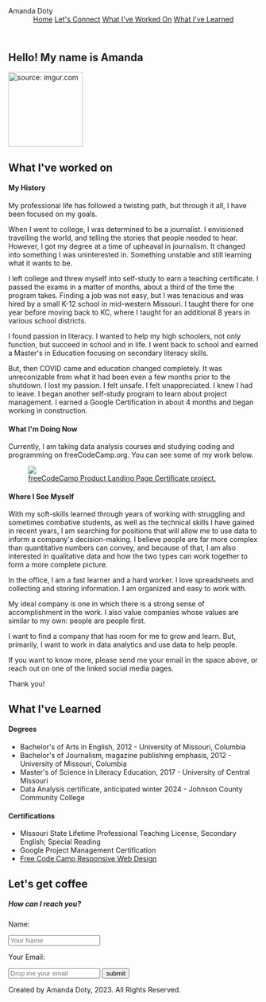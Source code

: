 <!DOCTYPE html>
<html lang="en">
    <head>
        <meta charset="utf-8">
        <meta name="viewport" content="width=device-width, initial-scale=1.0">
        <link rel="stylesheet" href="style.css">
        <link
        rel="stylesheet"
        href="https://use.fontawesome.com/releases/v5.8.2/css/all.css"/>
        <link href="https://fonts.googleapis.com/css?family=Comfortaa" rel="stylesheet">
        <link rel="preconnect" href="https://fonts.googleapis.com">
        <link rel="preconnect" href="https://fonts.gstatic.com" crossorigin>
        <link href="https://fonts.googleapis.com/css2?family=Montserrat:ital,wght@1,800&display=swap" rel="stylesheet">
        <link rel="preconnect" href="https://fonts.googleapis.com">
        <link rel="preconnect" href="https://fonts.gstatic.com" crossorigin>
        <link href="https://fonts.googleapis.com/css2?family=Cherry+Swash:wght@700&family=Montserrat:ital,wght@1,800&display=swap" rel="stylesheet">
        Amanda Doty
        <link rel="preconnect" href="https://fonts.googleapis.com">
        <link rel="preconnect" href="https://fonts.gstatic.com" crossorigin>
        <link href="https://fonts.googleapis.com/css2?family=Cherry+Swash:wght@700&family=Montserrat:ital,wght@1,800&family=Righteous&display=swap" rel="stylesheet">
    </head>
    <body>
        <header>
            <navbar id="navbar">
                <a href="#welcome-section" id="nav-link">Home</a>
                <a href="#connect" id="nav-link">Let's Connect</a>
                <a href="#projects" id="nav-link">What I've Worked On</a>
                <a href="#education" id="nav-link">What I've Learned</a>
            </navbar>
        </header>
        <section id="welcome-section">
            <h1>Hello! My name is Amanda</h1>
            <img id="self-portrait" src="https://i.imgur.com/Asm5c9V.jpg" title="source: imgur.com" height="150px" />
        </section>
        <section id="projects">
            <h2>What I've worked on</h2>
            <div class="resume">
                <div id="history">
                    <div id="resume-heading">
                        <h4>My History</h4>
                    </div>    
                    <p>My professional life has followed a twisting path, but through it all, 
                        I have been focused on my goals.
                    </p>
                    <p>
                        When I went to college, I was determined to be a journalist. I envisioned travelling the world, and telling the stories that people needed to hear.
                        However, I got my degree at a time of upheaval in journalism. It changed into something I was uninterested in. Something unstable and still learning what it wants to be.
                    </p>
                    <p>
                        I left college and threw myself into self-study to earn a teaching certificate. I passed the exams in a matter of months, about a third of the time the program takes.
                        Finding a job was not easy, but I was tenacious and was hired by a small K-12 school in mid-western Missouri.
                        I taught there for one year before moving back to KC, where I taught for an additional 8 years in various school districts.
                    </p>
                    <p>
                        I found passion in literacy. I wanted to help my high schoolers, not only function, but succeed in school and in life. 
                        I went back to school and earned a Master's in Education focusing on secondary literacy skills.
                    </p>
                    <p>
                        But, then COVID came and education changed completely. It was unreconizable from what it had been even a few months prior to the shutdown. 
                        I lost my passion. I felt unsafe. I felt unappreciated. I knew I had to leave. 
                        I began another self-study program to learn about project management. I earned a Google Certification in about 4 months and began working in construction.
                    </p>
                </div>
                <div id="present">
                    <div id="resume-heading">
                        <h4>What I'm Doing Now</h4>
                    </div>
                    <p>
                        Currently, I am taking data analysis courses and studying coding and programming on freeCodeCamp.org. You can see some of my work below.
                    </p>
                    <a href="https://www.freecodecamp.org/certification/Amanda_Doty/responsive-web-design">
                        <figure class="project-tile">
                            <img src="https://i.imgur.com/fRlrF95.jpg" id="fcc-project">
                            <figcaption>
                                freeCodeCamp Product Landing Page Certificate project.
                            </figcaption>
                        </figure>
                    </a>
                </div>
                <div id="future">
                    <div id="resume-heading">
                        <h4 >Where I See Myself</h4>
                    </div>
                    <p>
                        With my soft-skills learned through years of working with struggling and sometimes combative students, as well as the technical skills I have gained in recent years,
                        I am searching for positions that will allow me to use data to inform a company's decision-making. I believe people are far more complex than quantitative numbers can convey,
                        and because of that, I am also interested in qualitative data and how the two types can work together to form a more complete picture.
                    </p>
                    <p>
                        In the office, I am a fast learner and a hard worker. I love spreadsheets and collecting and storing information. I am organized and easy to work with.
                    </p>
                    <p>
                        My ideal company is one in which there is a strong sense of accomplishment in the work. I also value companies whose values are similar to my own: people are people first.
                    </p>
                    <p>
                        I want to find a company that has room for me to grow and learn. But, primarily, I want to work in data analytics and use data to help people.
                    </p>
                    <p>
                        If you want to know more, please send me your email in the space above, or reach out on one of the linked social media pages.
                    </p>
                    <p>Thank you!</p>
                </div>
            </div>
        </section>
        <section id="education">
            <h2>What I've Learned</h2>
                <h4>Degrees</h4>
                <ul>
                    <li>Bachelor's of Arts in English, 2012 - University of Missouri, Columbia</li>
                    <li>Bachelor's of Journalism, magazine publishing emphasis, 2012 - University of Missouri, Columbia</li>
                    <li>Master's of Science in Literacy Education, 2017 - University of Central Missouri</li>
                    <li>Data Analysis certificate, anticipated winter 2024 - Johnson County Community College</li>
                </ul>
                <h4>Certifications</h4>
                <ul>
                    <li>Missouri State Lifetime Professional Teaching License, Secondary English; Special Reading</li>
                    <li>Google Project Management Certification</li>
                    <li>
                        <a href="https://www.freecodecamp.org/certification/Amanda_Doty/responsive-web-design" target="_blank">
                            Free Code Camp Responsive Web Design
                        </a>
                    </li>
                </ul>
        </section>
         <section id="connect">
            <h2>Let's get coffee</h2>
            <div class="social-icons">
                <a href="https://www.linkedin.com/in/amanda-doty-82473627/" target="
                ">
                    <i class="fab fab fa-linkedin-in"></i>
                </a>
                <a href="https://github.com/amanda-doty2012" id="profile-link" target="_blank">
                    <i class="fab fab fa-github"></i>
                </a>
                <a href="https://www.instagram.com/mx_amanda_doty/" target="
                ">
                    <i class="fab fa-instagram"></i>
                </a>
            </div>
            <div>
                <form action="https://script.google.com/macros/s/AKfycbxM0KgaGhu2iKK6nfwACLiHfwPpSwKh4T82zbgYBIENfE_cVKEb8ZgYwjDZyq2BNlz9/exec"
                method="post">
                    <h5>How can I reach you?</h5>
                        <p>Name:</p><input id="name" name="Name" type="text" placeholder="Your Name" required>
                        <p>Your Email:</p><input id="Email" name="Email" type="email" placeholder="Drop me your email" required>
                        <input type="submit" value="submit" target="_blank">                       
                </form>
            </div>
        </section>
    </body>
    <footer>
        <p id="copyright">Created by Amanda Doty, 2023. All Rights Reserved.</p>
    </footer>
</html>

